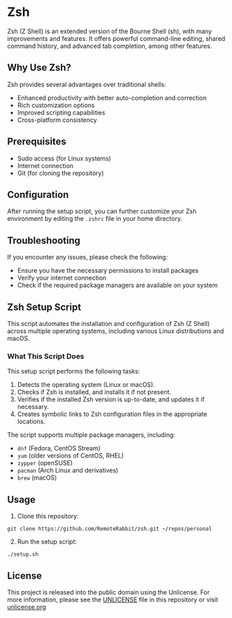 # Zsh 

Zsh (Z Shell) is an extended version of the Bourne Shell (sh), with many improvements and features. It offers powerful command-line editing, shared command history, and advanced tab completion, among other features.

## Why Use Zsh?

Zsh provides several advantages over traditional shells:
- Enhanced productivity with better auto-completion and correction
- Rich customization options
- Improved scripting capabilities
- Cross-platform consistency

## Prerequisites

- Sudo access (for Linux systems)
- Internet connection
- Git (for cloning the repository)

## Configuration

After running the setup script, you can further customize your Zsh environment by editing the `.zshrc` file in your home directory.

## Troubleshooting

If you encounter any issues, please check the following:
- Ensure you have the necessary permissions to install packages
- Verify your internet connection
- Check if the required package managers are available on your system

## Zsh Setup Script

This script automates the installation and configuration of Zsh (Z Shell) across multiple operating systems, including various Linux distributions and macOS.

### What This Script Does

This setup script performs the following tasks:

1. Detects the operating system (Linux or macOS).
2. Checks if Zsh is installed, and installs it if not present.
3. Verifies if the installed Zsh version is up-to-date, and updates it if necessary.
4. Creates symbolic links to Zsh configuration files in the appropriate locations.

The script supports multiple package managers, including:
- `dnf` (Fedora, CentOS Stream)
- `yum` (older versions of CentOS, RHEL)
- `zypper` (openSUSE)
- `pacman` (Arch Linux and derivatives)
- `brew` (macOS)

## Usage

1. Clone this repository:
```shell
git clone https://github.com/RemoteRabbit/zsh.git ~/repos/personal
```
2. Run the setup script:
```shell
./setup.sh
```

## License

This project is released into the public domain using the Unlicense. For more information, please see the [UNLICENSE](UNLICENSE) file in this repository or visit [unlicense.org](https://unlicense.org)
